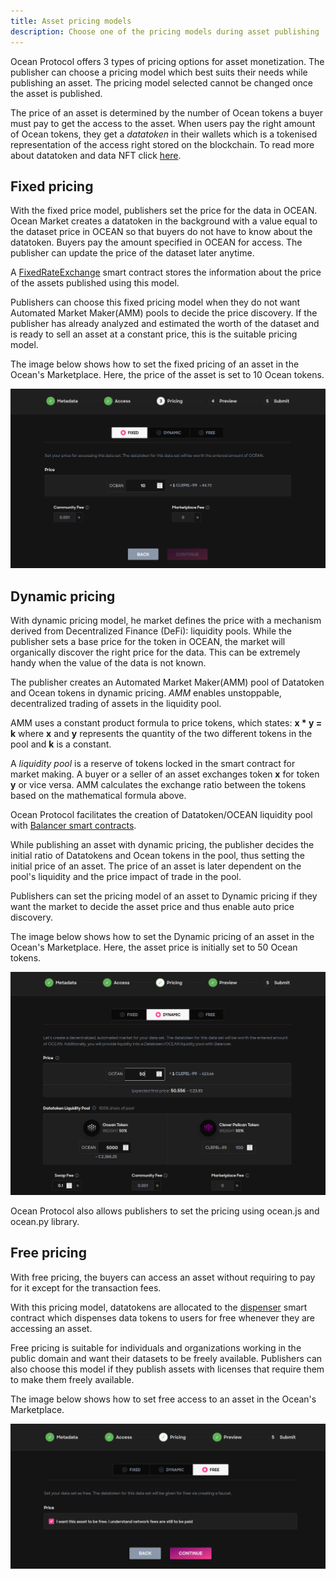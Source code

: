 ```yaml
---
title: Asset pricing models
description: Choose one of the pricing models during asset publishing
---
```


Ocean Protocol offers 3 types of pricing options for asset monetization. The publisher can choose a pricing model which best suits their needs while publishing an asset. The pricing model selected cannot be changed once the asset is published.

The price of an asset is determined by the number of Ocean tokens a buyer must pay to get the access to the asset. When users pay the right amount of Ocean tokens, they get a _datatoken_ in their wallets which is a tokenised representation of the access right stored on the blockchain. To read more about datatoken and data NFT click [here](/concepts/datanft-and-datatoken).

## Fixed pricing

With the fixed price model, publishers set the price for the data in OCEAN. Ocean Market creates a datatoken in the background with a value equal to the dataset price in OCEAN so that buyers do not have to know about the datatoken. Buyers pay the amount specified in OCEAN for access. The publisher can update the price of the dataset later anytime.

A [FixedRateExchange](https://github.com/oceanprotocol/contracts/blob/v4main/contracts/pools/fixedRate/FixedRateExchange.sol) smart contract stores the information about the price of the assets published using this model.

Publishers can choose this fixed pricing model when they do not want Automated Market Maker(AMM) pools to decide the price discovery. If the publisher has already analyzed and estimated the worth of the dataset and is ready to sell an asset at a constant price, this is the suitable pricing model.

The image below shows how to set the fixed pricing of an asset in the Ocean's Marketplace. Here, the price of the asset is set to 10 Ocean tokens.

![fixed-asset-pricing](images/fixed-asset-pricing.png 'Fixed asset pricing using Marketplace')

## Dynamic pricing

With dynamic pricing model, he market defines the price with a mechanism derived from Decentralized Finance (DeFi): liquidity pools. While the publisher sets a base price for the token in OCEAN, the market will organically discover the right price for the data. This can be extremely handy when the value of the data is not known.

The publisher creates an Automated Market Maker(AMM) pool of Datatoken and Ocean tokens in dynamic pricing. *AMM* enables unstoppable, decentralized trading of assets in the liquidity pool.

AMM uses a constant product formula to price tokens, which states: **x * y = k**
    where **x** and **y** represents the quantity of the two different tokens in the pool and **k** is a constant.

A *liquidity pool* is a reserve of tokens locked in the smart contract for market making. A buyer or a seller of an asset exchanges token **x** for token **y** or vice versa. AMM calculates the exchange ratio between the tokens based on the mathematical formula above.

Ocean Protocol facilitates the creation of Datatoken/OCEAN liquidity pool with [Balancer smart contracts](https://github.com/oceanprotocol/contracts/tree/v4main/contracts/pools/balancer). 

While publishing an asset with dynamic pricing, the publisher decides the initial ratio of Datatokens and Ocean tokens in the pool, thus setting the initial price of an asset. The price of an asset is later dependent on the pool's liquidity and the price impact of trade in the pool.

Publishers can set the pricing model of an asset to Dynamic pricing if they want the market to decide the asset price and thus enable auto price discovery.

The image below shows how to set the Dynamic pricing of an asset in the Ocean's Marketplace. Here, the asset price is initially set to 50 Ocean tokens.

![dynamic-asset-pricing](images/dynamic-asset-pricing.png 'Dynamic asset pricing using Marketplace')

Ocean Protocol also allows publishers to set the pricing using ocean.js and ocean.py library.

## Free pricing

With free pricing, the buyers can access an asset without requiring to pay for it except for the transaction fees.

With this pricing model, datatokens are allocated to the [dispenser](https://github.com/oceanprotocol/contracts/blob/v4main/contracts/pools/dispenser/Dispenser.sol) smart contract which dispenses data tokens to users for free whenever they are accessing an asset.

Free pricing is suitable for individuals and organizations working in the public domain and want their datasets to be freely available. Publishers can also choose this model if they publish assets with licenses that require them to make them freely available.

The image below shows how to set free access to an asset in the Ocean's Marketplace.

![free-asset-pricing](images/free-asset-pricing.png 'Free asset pricing using Marketplace')
